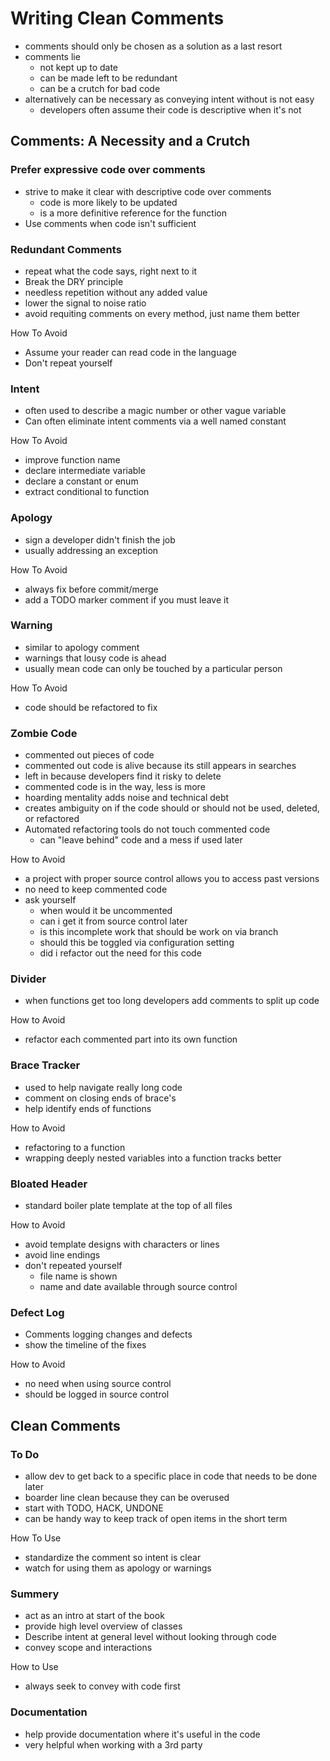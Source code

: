 # Writing Clean Comments

- comments should only be chosen as a solution as a last resort
- comments lie
  - not kept up to date
  - can be made left to be redundant
  - can be a crutch for bad code
- alternatively can be necessary as conveying intent without is not easy
  - developers often assume their code is descriptive when it's not

## Comments: A Necessity and a Crutch

### Prefer expressive code over comments

- strive to make it clear with descriptive code over comments
  - code is more likely to be updated
  - is a more definitive reference for the function
- Use comments when code isn't sufficient

### Redundant Comments

- repeat what the code says, right next to it
- Break the DRY principle
- needless repetition without any added value
- lower the signal to noise ratio
- avoid requiting comments on every method, just name them better

How To Avoid

- Assume your reader can read code in the language
- Don't repeat yourself

### Intent

- often used to describe a magic number or other vague variable
- Can often eliminate intent comments via a well named constant

How To Avoid

- improve function name
- declare intermediate variable
- declare a constant or enum
- extract conditional to function

### Apology

- sign a developer didn't finish the job
- usually addressing an exception

How To Avoid

- always fix before commit/merge
- add a TODO marker comment if you must leave it

### Warning

- similar to apology comment
- warnings that lousy code is ahead
- usually mean code can only be touched by a particular person

How To Avoid

- code should be refactored to fix

### Zombie Code

- commented out pieces of code
- commented out code is alive because its still appears in searches
- left in because developers find it risky to delete
- commented code is in the way, less is more
- hoarding mentality adds noise and technical debt
- creates ambiguity on if the code should or should not be used, deleted, or refactored
- Automated refactoring tools do not touch commented code
  - can "leave behind" code and a mess if used later

How to Avoid

- a project with proper source control allows you to access past versions
- no need to keep commented code
- ask yourself
  - when would it be uncommented
  - can i get it from source control later
  - is this incomplete work that should be work on via branch
  - should this be toggled via configuration setting
  - did i refactor out the need for this code

### Divider

- when functions get too long developers add comments to split up code

How to Avoid

- refactor each commented part into its own function

### Brace Tracker

- used to help navigate really long code
- comment on closing ends of brace's
- help identify ends of functions

How to Avoid

- refactoring to a function
- wrapping deeply nested variables into a function tracks better

### Bloated Header

- standard boiler plate template at the top of all files

How to Avoid

- avoid template designs with characters or lines
- avoid line endings
- don't repeated yourself
  - file name is shown
  - name and date available through source control

### Defect Log

- Comments logging changes and defects
- show the timeline of the fixes

How to Avoid

- no need when using source control
- should be logged in source control

## Clean Comments

### To Do

- allow dev to get back to a specific place in code that needs to be done later
- boarder line clean because they can be overused
- start with TODO, HACK, UNDONE
- can be handy way to keep track of open items in the short term

How To Use

- standardize the comment so intent is clear
- watch for using them as apology or warnings

### Summery

- act as an intro at start of the book
- provide high level overview of classes
- Describe intent at general level without looking through code
- convey scope and interactions

How to Use

- always seek to convey with code first

### Documentation

- help provide documentation where it's useful in the code
- very helpful when working with a 3rd party
